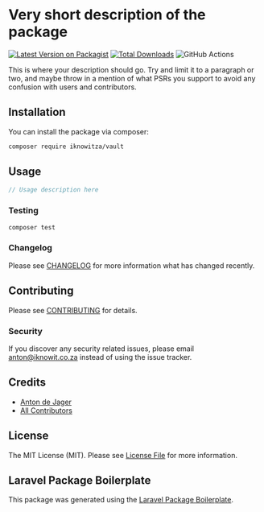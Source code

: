 # Very short description of the package

[![Latest Version on Packagist](https://img.shields.io/packagist/v/iknowitza/vault.svg?style=flat-square)](https://packagist.org/packages/iknowitza/vault)
[![Total Downloads](https://img.shields.io/packagist/dt/iknowitza/vault.svg?style=flat-square)](https://packagist.org/packages/iknowitza/vault)
![GitHub Actions](https://github.com/iknowitza/vault/actions/workflows/main.yml/badge.svg)

This is where your description should go. Try and limit it to a paragraph or two, and maybe throw in a mention of what PSRs you support to avoid any confusion with users and contributors.

## Installation

You can install the package via composer:

```bash
composer require iknowitza/vault
```

## Usage

```php
// Usage description here
```

### Testing

```bash
composer test
```

### Changelog

Please see [CHANGELOG](CHANGELOG.md) for more information what has changed recently.

## Contributing

Please see [CONTRIBUTING](CONTRIBUTING.md) for details.

### Security

If you discover any security related issues, please email anton@iknowit.co.za instead of using the issue tracker.

## Credits

-   [Anton de Jager](https://github.com/iknowitza)
-   [All Contributors](../../contributors)

## License

The MIT License (MIT). Please see [License File](LICENSE.md) for more information.

## Laravel Package Boilerplate

This package was generated using the [Laravel Package Boilerplate](https://laravelpackageboilerplate.com).
